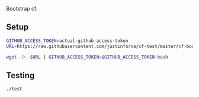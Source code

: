 Bootstrap cf.

## Setup

```sh
GITHUB_ACCESS_TOKEN=actual-github-access-token
URL=https://raw.githubusercontent.com/justinforce/cf-test/master/cf-bootstrap 

wget -O- $URL | GITHUB_ACCESS_TOKEN=$GITHUB_ACCESS_TOKEN bash
```

## Testing

```sh
./test
```
